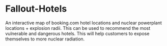 # Fallout-Hotels
An interactive map of booking.com hotel locations and nuclear powerplant locations + explosion radii. This can be used to recommend the most vulnerable and dangerous hotels. This will help customers to expose themselves to more nuclear radiation.
